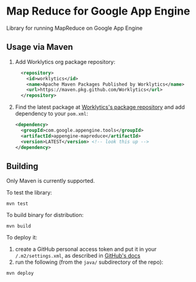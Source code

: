 # Map Reduce for Google App Engine

Library for running MapReduce on Google App Engine

## Usage via Maven

 1. Add Worklytics org package repository:
    ```xml
      <repository>
        <id>worklytics</id>
        <name>Apache Maven Packages Published by Worklytics</name>
        <url>https://maven.pkg.github.com/Worklytics</url>
      </repository>
    ```
 2. Find the latest package at [Worklytics's package repository](https://github.com/Worklytics/appengine-mapreduce/packages) and add dependency to
  your `pom.xml`:
    ```xml
    <dependency>
      <groupId>com.google.appengine.tools</groupId>
      <artifactId>appengine-mapreduce</artifactId>
      <version>LATEST</version> <!-- look this up --> 
    </dependency>
    ```


## Building

Only Maven is currently supported.

To test the library:
```shell script
mvn test
```

To build binary for distribution:
```shell script
mvn build
```

To deploy it:

 1. create a GitHub personal access token and put it in your `/.m2/settings.xml`, as described in [GitHub's docs](https://help.github.com/en/github/managing-packages-with-github-package-registry/configuring-apache-maven-for-use-with-github-package-registry)
 2. run the following (from the `java/` subdirectory of the repo):
 ```shell script
mvn deploy
```

